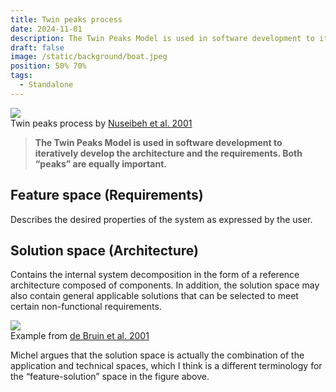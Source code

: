 ```yaml
---
title: Twin peaks process
date: 2024-11-01
description: The Twin Peaks Model is used in software development to iteratively develop the architecture and the requirements. Both “peaks” are equally important.
draft: false
image: /static/background/boat.jpeg
position: 50% 70%
tags:
  - Standalone
---
```


<div class="caption-img-container">
  <div class="caption-img">
    <img src=/static/images/twin_peaks.png />
    <figcaption>Twin peaks process by <a href="https://ieeexplore.ieee.org/document/910904/?arnumber=910904">Nuseibeh  et al. 2001</a></figcaption>
  </div>
</div>

> **The Twin Peaks Model is used in software development to iteratively develop the architecture and the requirements. Both “peaks” are equally important.**

## Feature space (Requirements)

Describes the desired properties of the system as expressed by the user. 

## Solution space (Architecture)

Contains the internal system decomposition in the form of a reference architecture composed of components. In addition, the solution space may also contain general applicable solutions that can be selected to meet certain non-functional requirements.

<div class="caption-img">
  <img src=/static/images/twin_peaks_map.png />
  <figcaption>Example from <a href="https://link.springer.com/content/pdf/10.1007/3-540-44800-4_12">de Bruin  et al. 2001</a></figcaption>
</div>

Michel argues that the solution space is actually the combination of the application and technical spaces, which I think is a different terminology for the “feature-solution” space in the figure above.
